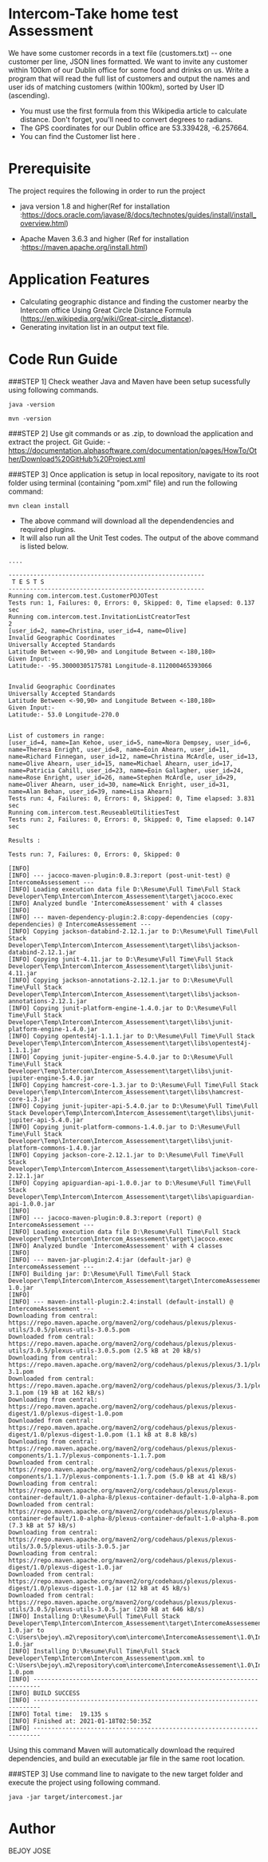 # Intercom-Take home test Assessment

We have some customer records in a text file (customers.txt) -- one customer per line, JSON lines formatted. We want to invite any customer within 100km of our Dublin office for some food and drinks on us. Write a program that will read the full list of customers and output the names and user ids of matching customers (within 100km), sorted by User ID (ascending).

* You must use the first formula from this Wikipedia article to calculate distance. Don't forget, you'll need to convert degrees to radians.
* The GPS coordinates for our Dublin office are 53.339428, -6.257664.
* You can find the Customer list here .

# Prerequisite 
The project requires the following in order to run the project
* java version 1.8 and higher(Ref for installation :https://docs.oracle.com/javase/8/docs/technotes/guides/install/install_overview.html)

* Apache Maven 3.6.3 and higher (Ref for installation :https://maven.apache.org/install.html)

# Application Features
* Calculating geographic distance and finding the customer nearby the Intercom office Using Great Circle Distance Formula
(https://en.wikipedia.org/wiki/Great-circle_distance).
* Generating invitation list in an output text file.

# Code Run Guide
###STEP 1] Check weather Java and Maven have been setup sucessfully using following commands.
```
java -version
```
```
mvn -version
```
###STEP 2] Use git commands or as .zip, to download the application and extract the project.
Git Guide: - https://documentation.alphasoftware.com/documentation/pages/HowTo/Other/Download%20GitHub%20Project.xml

###STEP 3] Once application is setup in local repository, navigate to its root folder using terminal (containing "pom.xml" file) and run the following command:
```
mvn clean install
```
* The above command will download all the dependendencies and required plugins. 
* It will also run all the Unit Test codes. The output of the above command is listed below.
```
....

-------------------------------------------------------
 T E S T S
-------------------------------------------------------
Running com.intercom.test.CustomerPOJOTest
Tests run: 1, Failures: 0, Errors: 0, Skipped: 0, Time elapsed: 0.137 sec
Running com.intercom.test.InvitationListCreatorTest
2
[user_id=2, name=Christina, user_id=4, name=Olive]
Invalid Geographic Coordinates
Universally Accepted Standards
Latitude Between <-90,90> and Longitude Between <-180,180>
Given Input:-
Latitude:- -95.30000305175781 Longitude-8.112000465393066


Invalid Geographic Coordinates
Universally Accepted Standards
Latitude Between <-90,90> and Longitude Between <-180,180>
Given Input:-
Latitude:- 53.0 Longitude-270.0


List of customers in range:
[user_id=4, name=Ian Kehoe, user_id=5, name=Nora Dempsey, user_id=6, name=Theresa Enright, user_id=8, name=Eoin Ahearn, user_id=11, name=Richard Finnegan, user_id=12, name=Christina McArdle, user_id=13, name=Olive Ahearn, user_id=15, name=Michael Ahearn, user_id=17, name=Patricia Cahill, user_id=23, name=Eoin Gallagher, user_id=24, name=Rose Enright, user_id=26, name=Stephen McArdle, user_id=29, name=Oliver Ahearn, user_id=30, name=Nick Enright, user_id=31, name=Alan Behan, user_id=39, name=Lisa Ahearn]
Tests run: 4, Failures: 0, Errors: 0, Skipped: 0, Time elapsed: 3.831 sec
Running com.intercom.test.ReuseableUtilitiesTest
Tests run: 2, Failures: 0, Errors: 0, Skipped: 0, Time elapsed: 0.147 sec

Results :

Tests run: 7, Failures: 0, Errors: 0, Skipped: 0

[INFO]
[INFO] --- jacoco-maven-plugin:0.8.3:report (post-unit-test) @ IntercomeAssessement ---
[INFO] Loading execution data file D:\Resume\Full Time\Full Stack Developer\Temp\Intercom\Intercom_Assessement\target\jacoco.exec
[INFO] Analyzed bundle 'IntercomeAssessement' with 4 classes
[INFO]
[INFO] --- maven-dependency-plugin:2.8:copy-dependencies (copy-dependencies) @ IntercomeAssessement ---
[INFO] Copying jackson-databind-2.12.1.jar to D:\Resume\Full Time\Full Stack Developer\Temp\Intercom\Intercom_Assessement\target\libs\jackson-databind-2.12.1.jar
[INFO] Copying junit-4.11.jar to D:\Resume\Full Time\Full Stack Developer\Temp\Intercom\Intercom_Assessement\target\libs\junit-4.11.jar
[INFO] Copying jackson-annotations-2.12.1.jar to D:\Resume\Full Time\Full Stack Developer\Temp\Intercom\Intercom_Assessement\target\libs\jackson-annotations-2.12.1.jar
[INFO] Copying junit-platform-engine-1.4.0.jar to D:\Resume\Full Time\Full Stack Developer\Temp\Intercom\Intercom_Assessement\target\libs\junit-platform-engine-1.4.0.jar
[INFO] Copying opentest4j-1.1.1.jar to D:\Resume\Full Time\Full Stack Developer\Temp\Intercom\Intercom_Assessement\target\libs\opentest4j-1.1.1.jar
[INFO] Copying junit-jupiter-engine-5.4.0.jar to D:\Resume\Full Time\Full Stack Developer\Temp\Intercom\Intercom_Assessement\target\libs\junit-jupiter-engine-5.4.0.jar
[INFO] Copying hamcrest-core-1.3.jar to D:\Resume\Full Time\Full Stack Developer\Temp\Intercom\Intercom_Assessement\target\libs\hamcrest-core-1.3.jar
[INFO] Copying junit-jupiter-api-5.4.0.jar to D:\Resume\Full Time\Full Stack Developer\Temp\Intercom\Intercom_Assessement\target\libs\junit-jupiter-api-5.4.0.jar
[INFO] Copying junit-platform-commons-1.4.0.jar to D:\Resume\Full Time\Full Stack Developer\Temp\Intercom\Intercom_Assessement\target\libs\junit-platform-commons-1.4.0.jar
[INFO] Copying jackson-core-2.12.1.jar to D:\Resume\Full Time\Full Stack Developer\Temp\Intercom\Intercom_Assessement\target\libs\jackson-core-2.12.1.jar
[INFO] Copying apiguardian-api-1.0.0.jar to D:\Resume\Full Time\Full Stack Developer\Temp\Intercom\Intercom_Assessement\target\libs\apiguardian-api-1.0.0.jar
[INFO]
[INFO] --- jacoco-maven-plugin:0.8.3:report (report) @ IntercomeAssessement ---
[INFO] Loading execution data file D:\Resume\Full Time\Full Stack Developer\Temp\Intercom\Intercom_Assessement\target\jacoco.exec
[INFO] Analyzed bundle 'IntercomeAssessement' with 4 classes
[INFO]
[INFO] --- maven-jar-plugin:2.4:jar (default-jar) @ IntercomeAssessement ---
[INFO] Building jar: D:\Resume\Full Time\Full Stack Developer\Temp\Intercom\Intercom_Assessement\target\IntercomeAssessement-1.0.jar
[INFO]
[INFO] --- maven-install-plugin:2.4:install (default-install) @ IntercomeAssessement ---
Downloading from central: https://repo.maven.apache.org/maven2/org/codehaus/plexus/plexus-utils/3.0.5/plexus-utils-3.0.5.pom
Downloaded from central: https://repo.maven.apache.org/maven2/org/codehaus/plexus/plexus-utils/3.0.5/plexus-utils-3.0.5.pom (2.5 kB at 20 kB/s)
Downloading from central: https://repo.maven.apache.org/maven2/org/codehaus/plexus/plexus/3.1/plexus-3.1.pom
Downloaded from central: https://repo.maven.apache.org/maven2/org/codehaus/plexus/plexus/3.1/plexus-3.1.pom (19 kB at 162 kB/s)
Downloading from central: https://repo.maven.apache.org/maven2/org/codehaus/plexus/plexus-digest/1.0/plexus-digest-1.0.pom
Downloaded from central: https://repo.maven.apache.org/maven2/org/codehaus/plexus/plexus-digest/1.0/plexus-digest-1.0.pom (1.1 kB at 8.8 kB/s)
Downloading from central: https://repo.maven.apache.org/maven2/org/codehaus/plexus/plexus-components/1.1.7/plexus-components-1.1.7.pom
Downloaded from central: https://repo.maven.apache.org/maven2/org/codehaus/plexus/plexus-components/1.1.7/plexus-components-1.1.7.pom (5.0 kB at 41 kB/s)
Downloading from central: https://repo.maven.apache.org/maven2/org/codehaus/plexus/plexus-container-default/1.0-alpha-8/plexus-container-default-1.0-alpha-8.pom
Downloaded from central: https://repo.maven.apache.org/maven2/org/codehaus/plexus/plexus-container-default/1.0-alpha-8/plexus-container-default-1.0-alpha-8.pom (7.3 kB at 57 kB/s)
Downloading from central: https://repo.maven.apache.org/maven2/org/codehaus/plexus/plexus-utils/3.0.5/plexus-utils-3.0.5.jar
Downloading from central: https://repo.maven.apache.org/maven2/org/codehaus/plexus/plexus-digest/1.0/plexus-digest-1.0.jar
Downloaded from central: https://repo.maven.apache.org/maven2/org/codehaus/plexus/plexus-digest/1.0/plexus-digest-1.0.jar (12 kB at 45 kB/s)
Downloaded from central: https://repo.maven.apache.org/maven2/org/codehaus/plexus/plexus-utils/3.0.5/plexus-utils-3.0.5.jar (230 kB at 646 kB/s)
[INFO] Installing D:\Resume\Full Time\Full Stack Developer\Temp\Intercom\Intercom_Assessement\target\IntercomeAssessement-1.0.jar to C:\Users\bejoy\.m2\repository\com\intercome\IntercomeAssessement\1.0\IntercomeAssessement-1.0.jar
[INFO] Installing D:\Resume\Full Time\Full Stack Developer\Temp\Intercom\Intercom_Assessement\pom.xml to C:\Users\bejoy\.m2\repository\com\intercome\IntercomeAssessement\1.0\IntercomeAssessement-1.0.pom
[INFO] ------------------------------------------------------------------------
[INFO] BUILD SUCCESS
[INFO] ------------------------------------------------------------------------
[INFO] Total time:  19.135 s
[INFO] Finished at: 2021-01-18T02:50:35Z
[INFO] ------------------------------------------------------------------------
```
 Using this command Maven will automatically download the required dependencies, and build an executable jar file in the same root location.
 
 ###STEP 3] Use command line to navigate to the new target folder and execute the project using following command.
 ```
java -jar target/intercomest.jar
```
# Author
BEJOY JOSE
